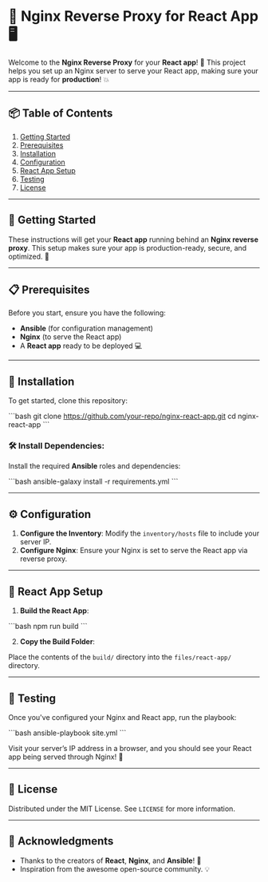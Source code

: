 # 🚀 Nginx Reverse Proxy for React App 🖥️

Welcome to the **Nginx Reverse Proxy** for your **React app**! 🎉 This project helps you set up an Nginx server to serve your React app, making sure your app is ready for **production**! 💥

---

## 📦 Table of Contents

1. [Getting Started](#getting-started)
2. [Prerequisites](#prerequisites)
3. [Installation](#installation)
4. [Configuration](#configuration)
5. [React App Setup](#react-app-setup)
6. [Testing](#testing)
7. [License](#license)

---

## 🏁 Getting Started

These instructions will get your **React app** running behind an **Nginx reverse proxy**. This setup makes sure your app is production-ready, secure, and optimized. 🚀

---

## 📋 Prerequisites

Before you start, ensure you have the following:

- **Ansible** (for configuration management)
- **Nginx** (to serve the React app)
- A **React app** ready to be deployed 💻

---

## 🔧 Installation

To get started, clone this repository:

\`\`\`bash
git clone https://github.com/your-repo/nginx-react-app.git
cd nginx-react-app
\`\`\`

### 🛠️ Install Dependencies:

Install the required **Ansible** roles and dependencies:

\`\`\`bash
ansible-galaxy install -r requirements.yml
\`\`\`

---

## ⚙️ Configuration

1. **Configure the Inventory**: Modify the `inventory/hosts` file to include your server IP.
2. **Configure Nginx**: Ensure your Nginx is set to serve the React app via reverse proxy.

---

## 📲 React App Setup

1. **Build the React App**:

\`\`\`bash
npm run build
\`\`\`

2. **Copy the Build Folder**:

Place the contents of the `build/` directory into the `files/react-app/` directory.

---

## 🧪 Testing

Once you've configured your Nginx and React app, run the playbook:

\`\`\`bash
ansible-playbook site.yml
\`\`\`

Visit your server’s IP address in a browser, and you should see your React app being served through Nginx! 🎉

---

## 📜 License

Distributed under the MIT License. See `LICENSE` for more information.

---

## 🌟 Acknowledgments

- Thanks to the creators of **React**, **Nginx**, and **Ansible**! 👏
- Inspiration from the awesome open-source community. 💡

